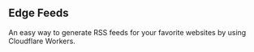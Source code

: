 ## Edge Feeds

An easy way to generate RSS feeds for your favorite websites by using Cloudflare Workers.  